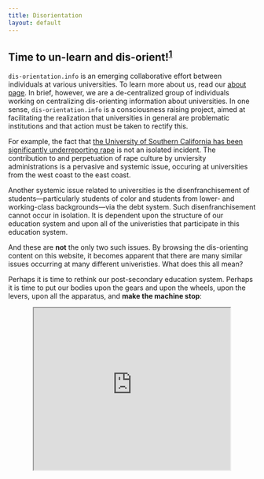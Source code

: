 ```yaml
---
title: Disorientation
layout: default
---
```


## Time to un-learn and dis-orient!<sup><a href="#fn-item1" id="fn-return1">1</a></sup>

`dis-orientation.info` is an emerging collaborative effort between individuals at various universities. To learn more about us, read our [about page](http://dis-orientation.info/about). In brief, however, we are a de-centralized group of individuals working on centralizing dis-orienting information about universities. In one sense, `dis-orientation.info` is a consciousness raising project, aimed at facilitating the realization that universities in general are problematic institutions and that action must be taken to rectify this.

For example, the fact that [the University of Southern California has been significantly underreporting rape](http://articles.latimes.com/2013/oct/07/local/la-me-college-assaults-20131008) is not an isolated incident. The contribution to and perpetuation of rape culture by unviersity administrations is a pervasive and systemic issue, occuring at universities from the west coast to the east coast.

Another systemic issue related to universities is the disenfranchisement of students&#8212;particularly students of color and students from lower- and working-class backgrounds&#8212;via the debt system. Such disenfranchisement cannot occur in isolation. It is dependent upon the structure of our education system and upon all of the univeristies that participate in this education system.

And these are **not** the only two such issues. By browsing the dis-orienting content on this website, it becomes apparent that there are  many similar issues occurring at many different univeristies. What does this all mean?

Perhaps it is time to rethink our post-secondary education system. Perhaps it is time to put our bodies upon the gears and upon the wheels, upon the levers, upon all the apparatus, and **make the machine stop**:

<iframe width="400" height="329" style="display:block;margin:0 auto;" src="http://www.youtube.com/embed/PhFvZRT7Ds0"></iframe>